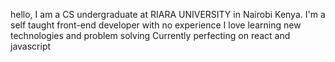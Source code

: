 hello,
I am a CS undergraduate at RIARA UNIVERSITY in Nairobi Kenya.
I'm a self taught front-end developer with no experience
I love learning new technologies and problem solving
Currently perfecting on react and javascript

<!---
osewetess/osewetess is a ✨ special ✨ repository because its `README.md` (this file) appears on your GitHub profile.
You can click the Preview link to take a look at your changes.
--->
